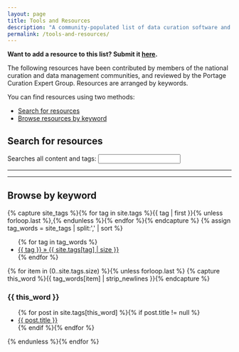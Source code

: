 ```yaml
---
layout: page
title: Tools and Resources  
description: "A community-populated list of data curation software and guidance materials."
permalink: /tools-and-resources/
---
```


**Want to add a resource to this list? Submit it [here](/submit-a-resource).**

The following resources have been contributed by members of the national curation and data management communities, and reviewed by the Portage Curation Expert Group. Resources are arranged by keywords. 

You can find resources using two methods: 
* [Search for resources](#search-for-resources)
* [Browse resources by keyword](#browse-by-keyword)

## Search for resources
<form id="site_search">

<p>Searches all content and tags:
<input id="search" type="text"/></form></p>

<hr>

<div id="results"></div>
<ul id="search_results"></ul>
<script src="{{site.baseurl}}/js/elasticlunr.min.js"></script>
<script src="https://ajax.googleapis.com/ajax/libs/jquery/1.11.3/jquery.min.js"></script>
<script src="{{site.baseurl}}/js/search.js"></script>

<hr>

## Browse by keyword

{% capture site_tags %}{% for tag in site.tags %}{{ tag | first }}{% unless forloop.last %},{% endunless %}{% endfor %}{% endcapture %}
{% assign tag_words = site_tags | split:',' | sort %}

<div id="tags">
  <ul class="tags">
  {% for tag in tag_words %}
    <li><a href="#{{ tag | cgi_escape }}">{{ tag }} &raquo; <span>{{ site.tags[tag] | size }}</span></a></li>
  {% endfor %}
  </ul>

  {% for item in (0..site.tags.size) %}{% unless forloop.last %}
    {% capture this_word %}{{ tag_words[item] | strip_newlines }}{% endcapture %}
  <h3 id="{{ this_word | cgi_escape }}">{{ this_word }}</h3>
  <ul class="posts">
    {% for post in site.tags[this_word] %}{% if post.title != null %}
    <li itemscope><a href="{{ post.url }}">{{ post.title }}</a></li>
    {% endif %}{% endfor %}
  </ul>
  {% endunless %}{% endfor %}
</div>




